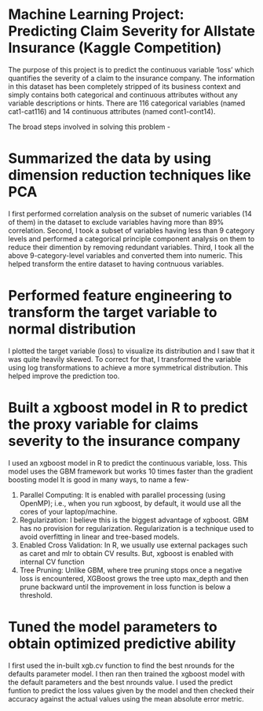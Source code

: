 # Machine Learning Project: Predicting Claim Severity for Allstate Insurance (Kaggle Competition)

The purpose of this project is to predict the continuous variable ‘loss’ which quantifies the severity of a claim to the insurance company. The information in this dataset has been completely stripped of its business context and simply contains both categorical and continuous attributes without any variable descriptions or hints. There are 116 categorical variables (named cat1-cat116) and 14 continuous attributes (named cont1-cont14).

The broad steps involved in solving this problem -

# Summarized the data by using dimension reduction techniques like PCA
I first performed correlation analysis on the subset of numeric variables (14 of them) in the dataset to exclude variables having more than 89% correlation. Second, I took a subset of variables having less than 9 category levels and performed a categorical principle component analysis on them to reduce their dimention by removing redundant variables. Third, I took all the above 9-category-level variables and converted them into numeric. This helped transform the entire dataset to having contnuous variables. 

# Performed feature engineering to transform the target variable to normal distribution 
I plotted the target variable (loss) to visualize its distribution and I saw that it was quite heavily skewed. To correct for that, I transformed the variable using log transformations to achieve a more symmetrical distribution. This helped improve the prediction too.

# Built a xgboost model in R to predict the proxy variable for claims severity to the insurance company 
I used an xgboost model in R to predict the continuous variable, loss. This model uses the GBM framework but works 10 times faster than the gradient boosting model It is good in many ways, to name a few-

1. Parallel Computing: It is enabled with parallel processing (using OpenMP); i.e., when you run xgboost, by default, it would use all the cores of your laptop/machine.
2. Regularization: I believe this is the biggest advantage of xgboost. GBM has no provision for regularization. Regularization is a technique used to avoid overfitting in linear and tree-based models.
3. Enabled Cross Validation: In R, we usually use external packages such as caret and mlr to obtain CV results. But, xgboost is enabled with internal CV function 
4. Tree Pruning: Unlike GBM, where tree pruning stops once a negative loss is encountered, XGBoost grows the tree upto max_depth and then prune backward until the improvement in loss function is below a threshold.

# Tuned the model parameters to obtain optimized predictive ability 
I first used the in-built xgb.cv function to find the best nrounds for the defaults parameter model. I then ran then trained the xgboost model with the default parameters and the best nrounds value. I used the predict funtion to predict the loss values given by the model
and then checked their accuracy against the actual values using the mean absolute error metric. 


